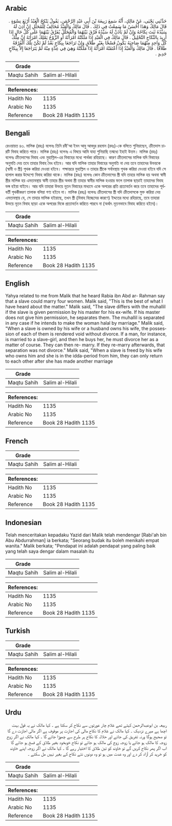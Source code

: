 ## Arabic


<div dir="rtl" lang="ar" style={{fontSize:'larger',backgroundColor:'#f8f9fa',padding:20}}>
حَدَّثَنِي يَحْيَى، عَنْ مَالِكٍ، أَنَّهُ سَمِعَ رَبِيعَةَ بْنَ أَبِي عَبْدِ الرَّحْمَنِ، يَقُولُ يَنْكِحُ الْعَبْدُ أَرْبَعَ نِسْوَةٍ ‏.‏ قَالَ مَالِكٌ وَهَذَا أَحْسَنُ مَا سَمِعْتُ فِي ذَلِكَ ‏.‏ قَالَ مَالِكٌ وَالْعَبْدُ مُخَالِفٌ لِلْمُحَلِّلِ إِنْ أَذِنَ لَهُ سَيِّدُهُ ثَبَتَ نِكَاحُهُ وَإِنْ لَمْ يَأْذَنْ لَهُ سَيِّدُهُ فُرِّقَ بَيْنَهُمَا وَالْمُحَلِّلُ يُفَرَّقُ بَيْنَهُمَا عَلَى كُلِّ حَالٍ إِذَا أُرِيدَ بِالنِّكَاحِ التَّحْلِيلُ ‏.‏ قَالَ مَالِكٌ فِي الْعَبْدِ إِذَا مَلَكَتْهُ امْرَأَتُهُ أَوِ الزَّوْجُ يَمْلِكُ امْرَأَتَهُ إِنَّ مِلْكَ كُلِّ وَاحِدٍ مِنْهُمَا صَاحِبَهُ يَكُونُ فَسْخًا بِغَيْرِ طَلاَقٍ وَإِنْ تَرَاجَعَا بِنِكَاحٍ بَعْدُ لَمْ تَكُنْ تِلْكَ الْفُرْقَةُ طَلاَقًا ‏.‏ قَالَ مَالِكٌ وَالْعَبْدُ إِذَا أَعْتَقَتْهُ امْرَأَتُهُ إِذَا مَلَكَتْهُ وَهِيَ فِي عِدَّةٍ مِنْهُ لَمْ يَتَرَاجَعَا إِلاَّ بِنِكَاحٍ جَدِيدٍ ‏.‏
</div>
<div style={{backgroundColor:'#f8f9fa',padding:20, marginBottom: 10}}><table> <thead> <tr> <th>Grade</th> <th></th> </tr> </thead> <tbody> <tr><td>Maqtu Sahih</td><td>Salim al-Hilali</td></tr></tbody></table><table> <thead> <tr> <th>References:</th> <th></th> </tr> </thead> <tbody><tr><td>Hadith No</td><td>1135</td></tr><tr><td>Arabic No</td><td>1135</td></tr><tr><td>Reference</td><td>Book 28 Hadith 1135</td></tr></tbody></table></div>

## Bengali


<div dir="ltr" lang="bn" style={{fontSize:'larger',backgroundColor:'#f8f9fa',padding:20}}>
রেওয়ায়ত ৪৩. মালিক (রহঃ) বলেনঃ তিনি রবী'আ ইবন আবু আবদুর রহমান (রহঃ)-কে বলিতে শুনিয়াছেন, ক্রীতদাস চারটি বিবাহ করিতে পারে। মালিক (রহঃ) বলেনঃ এ বিষয়ে আমি যাহা শুনিয়াছি তন্মধ্যে ইহাই উত্তম। মালিক (রহঃ) বলেনঃ ক্রীতদাসের বিবাহ এবং মুহাল্লিল-এর বিবাহের মধ্যে পার্থক্য রহিয়াছে। কারণ ক্রীতদাসের মালিক যদি বিবাহের অনুমতি দেয় তবে তাহার বিবাহ বৈধ হইবে। আর যদি মালিক তাহার বিবাহের অনুমতি না দেয় তবে তাহাদের উভয়কে (স্বামী ও স্ত্রী) পৃথক করিয়া দেওয়া হইবে। পক্ষান্তরে মুহাল্লিল ও তাহার স্ত্রীকে সর্বাবস্থায় পৃথক করিয়া দেওয়া হইবে যদি সে হালাল করার উদ্দেশ্যে বিবাহ করিয়া থাকে। মালিক (রহঃ) বলেনঃ কোন ক্রীতদাসের স্ত্রী যদি তাহার মালিক হয় অথবা স্বামী স্ত্রীর মালিক হয় এমতাবস্থায় স্বামী তাহার স্ত্রীর অথবা স্ত্রী তাহার স্বামীর মালিক হওয়ার ফলে তালাক ছাড়াই তাহাদের বিবাহ ভঙ্গ হইয়া যাইবে। আর যদি তাহারা উভয়ে নূতন বিবাহের মাধ্যমে একে অপরের প্রতি প্রত্যাবর্তন করে তবে তাহাদের পূর্ববর্তী পৃথকীকরণ তালাক বলিয়া গণ্য হইবে না। মালিক (রহঃ) বলেনঃ ক্রীতদাসের স্ত্রী যদি ক্রীতদাসকে মুক্ত করিয়া দেয় এমতাবস্থায় যে, সে তাহার মালিক হইয়াছে, তখন স্ত্রী (বিবাহ বিচ্ছেদের কারণে) ইদ্দতের মধ্যে রহিয়াছে, তবে তাহারা উভয়ে নূতন বিবাহ ছাড়া একে অপরের দিকে প্রত্যাবর্তন করিতে পারবে না (অর্থাৎ নূতনভাবে বিবাহ করিতে হইবে)।
</div>
<div style={{backgroundColor:'#f8f9fa',padding:20, marginBottom: 10}}><table> <thead> <tr> <th>Grade</th> <th></th> </tr> </thead> <tbody> <tr><td>Maqtu Sahih</td><td>Salim al-Hilali</td></tr></tbody></table><table> <thead> <tr> <th>References:</th> <th></th> </tr> </thead> <tbody><tr><td>Hadith No</td><td>1135</td></tr><tr><td>Arabic No</td><td>1135</td></tr><tr><td>Reference</td><td>Book 28 Hadith 1135</td></tr></tbody></table></div>

## English


<div dir="ltr" lang="en" style={{fontSize:'larger',backgroundColor:'#f8f9fa',padding:20}}>
Yahya related to me from Malik that he heard Rabia ibn Abd ar- Rahman say that a slave could marry four women. Malik said, "This is the best of what I have heard about the matter." Malik said, "The slave differs with the muhallil if the slave is given permission by his master for his ex-wife. If his master does not give him permission, he separates them. The muhallil is separated in any case if he intends to make the woman halal by marriage." Malik said, "When a slave is owned by his wife or a husband owns his wife, the possession of each of them is rendered void without divorce. If a man, for instance, is married to a slave-girl, and then he buys her, he must divorce her as a matter of course. They can then re- marry. If they re-marry afterwards, that separation was not divorce." Malik said, "When a slave is freed by his wife who owns him and she is in the idda-period from him, they can only return to each other after she has made another marriage
</div>
<div style={{backgroundColor:'#f8f9fa',padding:20, marginBottom: 10}}><table> <thead> <tr> <th>Grade</th> <th></th> </tr> </thead> <tbody> <tr><td>Maqtu Sahih</td><td>Salim al-Hilali</td></tr></tbody></table><table> <thead> <tr> <th>References:</th> <th></th> </tr> </thead> <tbody><tr><td>Hadith No</td><td>1135</td></tr><tr><td>Arabic No</td><td>1135</td></tr><tr><td>Reference</td><td>Book 28 Hadith 1135</td></tr></tbody></table></div>

## French


<div dir="ltr" lang="fr" style={{fontSize:'larger',backgroundColor:'#f8f9fa',padding:20}}>

</div>
<div style={{backgroundColor:'#f8f9fa',padding:20, marginBottom: 10}}><table> <thead> <tr> <th>Grade</th> <th></th> </tr> </thead> <tbody> <tr><td>Maqtu Sahih</td><td>Salim al-Hilali</td></tr></tbody></table><table> <thead> <tr> <th>References:</th> <th></th> </tr> </thead> <tbody><tr><td>Hadith No</td><td>1135</td></tr><tr><td>Arabic No</td><td>1135</td></tr><tr><td>Reference</td><td>Book 28 Hadith 1135</td></tr></tbody></table></div>

## Indonesian


<div dir="ltr" lang="id" style={{fontSize:'larger',backgroundColor:'#f8f9fa',padding:20}}>
Telah menceritakan kepadaku Yazid dari Malik telah mendengar [Rabi'ah bin Abu Abdurrahman] ia berkata; "Seorang budak itu boleh menikahi empat wanita." Malik berkata; "Pendapat ini adalah pendapat yang paling baik yang telah saya dengar dalam masalah itu
</div>
<div style={{backgroundColor:'#f8f9fa',padding:20, marginBottom: 10}}><table> <thead> <tr> <th>Grade</th> <th></th> </tr> </thead> <tbody> <tr><td>Maqtu Sahih</td><td>Salim al-Hilali</td></tr></tbody></table><table> <thead> <tr> <th>References:</th> <th></th> </tr> </thead> <tbody><tr><td>Hadith No</td><td>1135</td></tr><tr><td>Arabic No</td><td>1135</td></tr><tr><td>Reference</td><td>Book 28 Hadith 1135</td></tr></tbody></table></div>

## Turkish


<div dir="ltr" lang="tr" style={{fontSize:'larger',backgroundColor:'#f8f9fa',padding:20}}>

</div>
<div style={{backgroundColor:'#f8f9fa',padding:20, marginBottom: 10}}><table> <thead> <tr> <th>Grade</th> <th></th> </tr> </thead> <tbody> <tr><td>Maqtu Sahih</td><td>Salim al-Hilali</td></tr></tbody></table><table> <thead> <tr> <th>References:</th> <th></th> </tr> </thead> <tbody><tr><td>Hadith No</td><td>1135</td></tr><tr><td>Arabic No</td><td>1135</td></tr><tr><td>Reference</td><td>Book 28 Hadith 1135</td></tr></tbody></table></div>

## Urdu


<div dir="rtl" lang="ur" style={{fontSize:'larger',backgroundColor:'#f8f9fa',padding:20}}>
ربیعہ بن ابوعبدالرحمن کہتے تھے غلام چار عورتوں سے نکاح کر سکتا ہے ۔ کہا مالک نے یہ قول بہت اچھا ہے میرے نزدیک ۔ کہا مالک نے غلام کا نکاح مالی کی اجازت پر موقوف ہے اگر مالی اجازت دے گا تو صحیح ہوگا ورنہ تفریق کی جائے اور حلالہ کا نکاح ہر طرح سے چھوڑا جائے گا ۔ کہا مالک نے اگر زوج زوجہ کا مالک ہو جائے یا زوجہ زوج کی مالک ہو جائے تو نکاح خوبخود بغیر طلاق کے فسخ ہو جائے گا اب اگر پھر نکاح کریں گے تو خاوند کو تین طلاق کا اختیار رہے گا ۔ کہا مالک نے اگر زوجہ اپنے خاوند کو خرید کر آزاد کر دے اور وہ عدت میں ہو تو وہ دونوں نئے نکاح کے بغیر نہیں مل سکتے ۔
</div>
<div style={{backgroundColor:'#f8f9fa',padding:20, marginBottom: 10}}><table> <thead> <tr> <th>Grade</th> <th></th> </tr> </thead> <tbody> <tr><td>Maqtu Sahih</td><td>Salim al-Hilali</td></tr></tbody></table><table> <thead> <tr> <th>References:</th> <th></th> </tr> </thead> <tbody><tr><td>Hadith No</td><td>1135</td></tr><tr><td>Arabic No</td><td>1135</td></tr><tr><td>Reference</td><td>Book 28 Hadith 1135</td></tr></tbody></table></div>